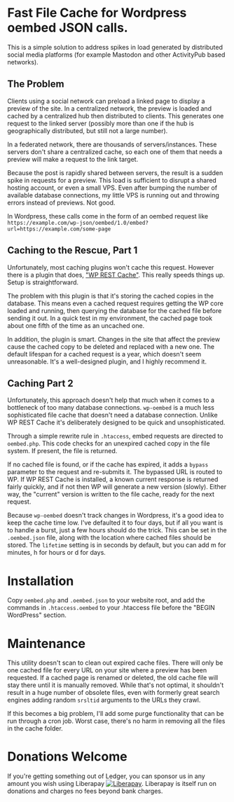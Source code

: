 # Fast File Cache for Wordpress oembed JSON calls.

This is a simple solution to address spikes in load generated by distributed social
media platforms (for example Mastodon and other ActivityPub based networks).

## The Problem

Clients using a social network can preload a linked page to display a preview of the site.
In a centralized network, the preview is loaded and cached by a centralized hub then
distributed to clients. This generates one request to the linked server
(possibly more than one if the hub is geographically distributed, but still not a large number).

In a federated network, there are thousands of servers/instances. These servers don't share a
centralized cache, so each one of them that needs a preview will make a request to the link target.

Because the post is rapidly shared between servers, the result is a sudden spike in requests for 
a preview. This load is sufficient to disrupt a shared hosting account, or even a small VPS. 
Even after bumping the number of available database connections, 
my little VPS is running out and throwing errors instead of previews. Not good.

In Wordpress, these calls come in the form of an oembed request like 
`https://example.com/wp-json/oembed/1.0/embed?url=https://example.com/some-page`

## Caching to the Rescue, Part 1

Unfortunately, most caching plugins won't cache this request. However there is a plugin that
does, ["WP REST Cache"](https://wordpress.org/plugins/wp-rest-cache/). 
This really speeds things up. Setup is straightforward.

The problem with this plugin is that it's storing the cached copies in the database. 
This means even a cached request requires getting the WP core loaded and running, 
then querying the database for the cached file before sending it out. 
In a quick test in my environment, 
the cached page took about one fifth of the time as an uncached one.

In addition, the plugin is smart. Changes in the site that affect the preview 
cause the cached copy to be deleted and replaced with a new one. 
The default lifespan for a cached request is a year, which doesn't seem unreasonable.
It's a well-designed plugin, and I highly recommend it.

## Caching Part 2

Unfortunately, this approach doesn't help that much when it comes to a bottleneck of 
too many database connections. 
`wp-oembed` is a much less sophisticated file cache that doesn't need a database connection.
Unlike WP REST Cache it's deliberately designed to be quick and unsophisticated.

Through a simple rewrite rule in `.htaccess`, embed requests are directed to `oembed.php`.
This code checks for an unexpired cached copy in the file system. If present,
the file is returned.

If no cached file is found, or if the cache has expired,
it adds a `bypass` parameter to the request and re-submits it.
The bypassed URL is routed to WP. 
If WP REST Cache is installed, a known current response is returned fairly quickly, 
and if not then WP will generate a new version (slowly).
Either way, the "current" version is written to the file cache, ready for the next request.

Because `wp-oembed` doesn't track changes in Wordpress,
it's a good idea to keep the cache time low.
I've defaulted it to four days, but if all you want is to handle a burst,
just a few hours should do the trick.
This can be set in the `.oembed.json` file, along with the location where cached files 
should be stored. The `lifetime` setting is in seconds by default, but you can add m for minutes,
h for hours or d for days.

# Installation

Copy `oembed.php` and `.oembed.json` to your website root, and add the commands in `.htaccess.oembed`
to your .htaccess file before the "BEGIN WordPress" section.

# Maintenance

This utility doesn't scan to clean out expired cache files.
There will only be one cached file for every URL on your site where a preview has been requested.
If a cached page is renamed or deleted, the old cache file will stay there until it is
manually removed.
While that's not optimal, it shouldn't result in a huge number of obsolete files, 
even with formerly great search engines adding random `srsltid` arguments to the URLs they crawl.

If this becomes a big problem, I'll add some purge functionality that can be run through a cron job.
Worst case, there's no harm in removing all the files in the cache folder.

# Donations Welcome

If you're getting something out of Ledger, you can sponsor us in any amount you wish using Liberapay
[![Liberapay](https://liberapay.com/assets/widgets/donate.svg)](https://liberapay.com/abivia/donate).
Liberapay is itself run on donations and charges no fees beyond bank charges.
